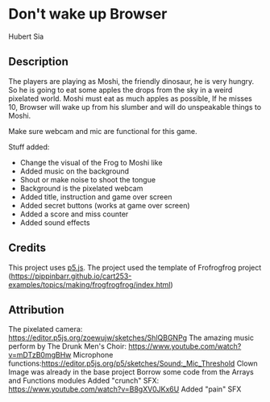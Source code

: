 # Don't wake up Browser

Hubert Sia

[View this project online]: https://hubertsia.github.io/cart253/topics/assignments/mod-jam/

## Description

The players are playing as Moshi, the friendly dinosaur, he is very hungry. So he is going to eat some apples the drops from the sky in a weird pixelated world.
Moshi must eat as much apples as possible, If he misses 10, Browser will wake up from his slumber and will do unspeakable things to Moshi.

Make sure webcam and mic are functional for this game.

Stuff added:

- Change the visual of the Frog to Moshi like
- Added music on the background
- Shout or make noise to shoot the tongue
- Background is the pixelated webcam
- Added title, instruction and game over screen
- Added secret buttons (works at game over screen)
- Added a score and miss counter
- Added sound effects

## Credits

This project uses [p5.js](https://p5js.org).
The project used the template of Frofrogfrog project (https://pippinbarr.github.io/cart253-examples/topics/making/frogfrogfrog/index.html)


## Attribution

The pixelated camera: https://editor.p5js.org/zoewujw/sketches/ShlQBGNPg
The amazing music perform by The Drunk Men's Choir: https://www.youtube.com/watch?v=mDTzB0mgBHw
Microphone functions:https://editor.p5js.org/p5/sketches/Sound:_Mic_Threshold
Clown Image was already in the base project
Borrow some code from the Arrays and Functions modules
Added "crunch" SFX: https://www.youtube.com/watch?v=B8gXV0JKx6U
Added "pain" SFX
 

